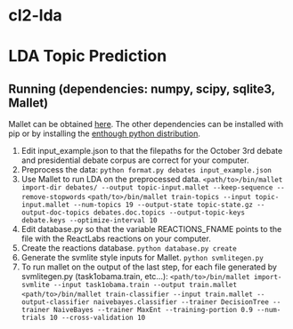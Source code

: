 cl2-lda
=======

# LDA Topic Prediction

## Running (dependencies: numpy, scipy, sqlite3, Mallet)

Mallet can be obtained [here](http://mallet.cs.umass.edu/download.php).
The other dependencies can be installed with pip or by installing the [enthough python distribution](https://www.enthought.com/canopy-express/).

1. Edit input_example.json to that the filepaths for the October 3rd debate and presidential debate corpus are correct for your computer.
2. Preprocess the data:
    `python format.py debates input_example.json`
3. Use Mallet to run LDA on the preprocessed data.
    `<path/to>/bin/mallet import-dir debates/ --output topic-input.mallet --keep-sequence --remove-stopwords`
    `<path/to>/bin/mallet train-topics --input topic-input.mallet --num-topics 19 --output-state topic-state.gz --output-doc-topics debates.doc.topics --output-topic-keys debate.keys --optimize-interval 10`
4. Edit database.py so that the variable REACTIONS_FNAME points to the file with the ReactLabs reactions on your computer.
5. Create the reactions database.
    `python database.py create`
6. Generate the svmlite style inputs for Mallet.
    `python svmlitegen.py`
7. To run mallet on the output of the last step, for each file generated by svmlitegen.py (task1obama.train, etc...):
    `<path/to>/bin/mallet import-svmlite --input task1obama.train --output train.mallet`
    `<path/to>/bin/mallet train-classifier --input train.mallet --output-classifier naivebayes.classifier --trainer DecisionTree --trainer NaiveBayes --trainer MaxEnt --training-portion 0.9 --num-trials 10 --cross-validation 10`

